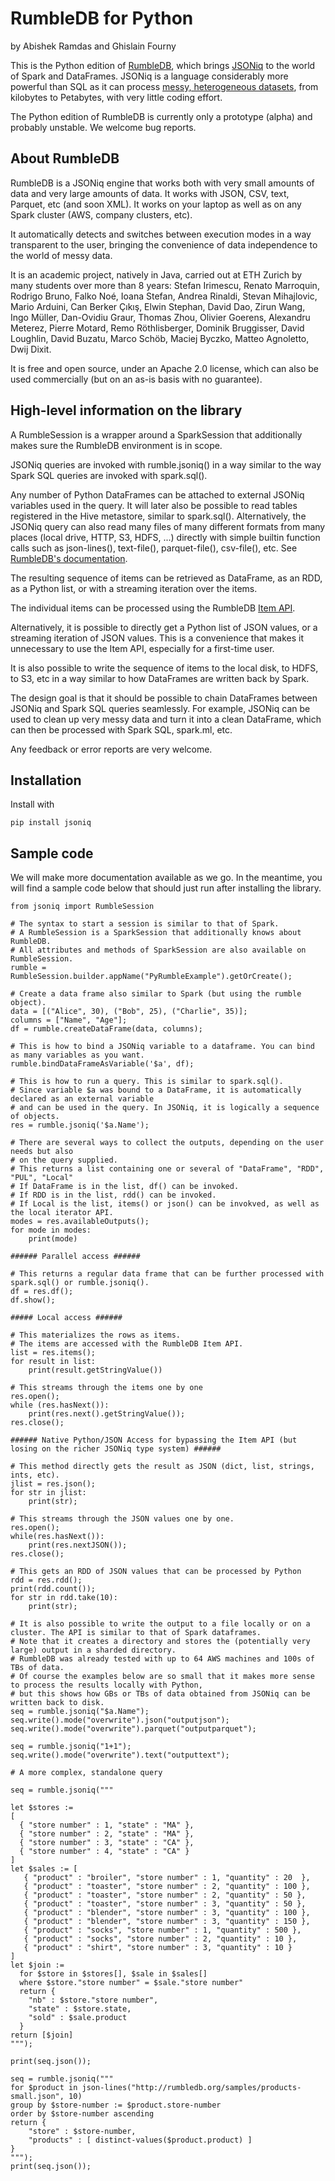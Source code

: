 # RumbleDB for Python

by Abishek Ramdas and Ghislain Fourny

This is the Python edition of [RumbleDB](https://rumbledb.org/), which brings [JSONiq](https://www.jsoniq.org) to the world of Spark and DataFrames. JSONiq is a language considerably more powerful than SQL as it can process [messy, heterogeneous datasets](https://arxiv.org/abs/1910.11582), from kilobytes to Petabytes, with very little coding effort.

The Python edition of RumbleDB is currently only a prototype (alpha) and probably unstable. We welcome bug reports.

## About RumbleDB

RumbleDB is a JSONiq engine that works both with very small amounts of data and very large amounts of data.
It works with JSON, CSV, text, Parquet, etc (and soon XML).
It works on your laptop as well as on any Spark cluster (AWS, company clusters, etc).

It automatically detects and switches between execution modes in a way transparent to the user, bringing the convenience of data independence to the world of messy data.

It is an academic project, natively in Java, carried out at ETH Zurich by many students over more than 8 years: Stefan Irimescu, Renato Marroquin, Rodrigo Bruno, Falko Noé, Ioana Stefan, Andrea Rinaldi, Stevan Mihajlovic, Mario Arduini, Can Berker Çıkış, Elwin Stephan, David Dao, Zirun Wang, Ingo Müller, Dan-Ovidiu Graur, Thomas Zhou, Olivier Goerens, Alexandru Meterez, Pierre Motard, Remo Röthlisberger, Dominik Bruggisser, David Loughlin, David Buzatu, Marco Schöb, Maciej Byczko, Matteo Agnoletto, Dwij Dixit.

It is free and open source, under an Apache 2.0 license, which can also be used commercially (but on an as-is basis with no guarantee).

## High-level information on the library

A RumbleSession is a wrapper around a SparkSession that additionally makes sure the RumbleDB environment is in scope.

JSONiq queries are invoked with rumble.jsoniq() in a way similar to the way Spark SQL queries are invoked with spark.sql().

Any number of Python DataFrames can be attached to external JSONiq variables used in the query. It will later also be possible to read tables registered in the Hive metastore, similar to spark.sql(). Alternatively, the JSONiq query can also read many files of many different formats from many places (local drive, HTTP, S3, HDFS, ...) directly with simple builtin function calls such as json-lines(), text-file(), parquet-file(), csv-file(), etc. See [RumbleDB's documentation](https://rumble.readthedocs.io/en/latest/).

The resulting sequence of items can be retrieved as DataFrame, as an RDD, as a Python list, or with a streaming iteration over the items.

The individual items can be processed using the RumbleDB [Item API](https://github.com/RumbleDB/rumble/blob/master/src/main/java/org/rumbledb/api/Item.java).

Alternatively, it is possible to directly get a Python list of JSON values, or a streaming iteration of JSON values. This is a convenience that makes it unnecessary to use the Item API, especially for a first-time user.

It is also possible to write the sequence of items to the local disk, to HDFS, to S3, etc in a way similar to how DataFrames are written back by Spark.

The design goal is that it should be possible to chain DataFrames between JSONiq and Spark SQL queries seamlessly. For example, JSONiq can be used to clean up very messy data and turn it into a clean DataFrame, which can then be processed with Spark SQL, spark.ml, etc.

Any feedback or error reports are very welcome.

## Installation

Install with
```
pip install jsoniq
```

## Sample code

We will make more documentation available as we go. In the meantime, you will find a sample code below that should just run
after installing the library.

```
from jsoniq import RumbleSession

# The syntax to start a session is similar to that of Spark.
# A RumbleSession is a SparkSession that additionally knows about RumbleDB.
# All attributes and methods of SparkSession are also available on RumbleSession. 
rumble = RumbleSession.builder.appName("PyRumbleExample").getOrCreate();

# Create a data frame also similar to Spark (but using the rumble object).
data = [("Alice", 30), ("Bob", 25), ("Charlie", 35)];
columns = ["Name", "Age"];
df = rumble.createDataFrame(data, columns);

# This is how to bind a JSONiq variable to a dataframe. You can bind as many variables as you want.
rumble.bindDataFrameAsVariable('$a', df);

# This is how to run a query. This is similar to spark.sql().
# Since variable $a was bound to a DataFrame, it is automatically declared as an external variable
# and can be used in the query. In JSONiq, it is logically a sequence of objects.
res = rumble.jsoniq('$a.Name');

# There are several ways to collect the outputs, depending on the user needs but also
# on the query supplied.
# This returns a list containing one or several of "DataFrame", "RDD", "PUL", "Local"
# If DataFrame is in the list, df() can be invoked.
# If RDD is in the list, rdd() can be invoked.
# If Local is the list, items() or json() can be invokved, as well as the local iterator API.
modes = res.availableOutputs();
for mode in modes:
    print(mode)

###### Parallel access ######

# This returns a regular data frame that can be further processed with spark.sql() or rumble.jsoniq().
df = res.df();
df.show();

##### Local access ######

# This materializes the rows as items.
# The items are accessed with the RumbleDB Item API.
list = res.items();
for result in list:
    print(result.getStringValue())

# This streams through the items one by one
res.open();
while (res.hasNext()):
    print(res.next().getStringValue());
res.close();

###### Native Python/JSON Access for bypassing the Item API (but losing on the richer JSONiq type system) ######

# This method directly gets the result as JSON (dict, list, strings, ints, etc).
jlist = res.json();
for str in jlist:
    print(str);

# This streams through the JSON values one by one.
res.open();
while(res.hasNext()):
    print(res.nextJSON());
res.close();

# This gets an RDD of JSON values that can be processed by Python
rdd = res.rdd();
print(rdd.count());
for str in rdd.take(10):
    print(str);

# It is also possible to write the output to a file locally or on a cluster. The API is similar to that of Spark dataframes.
# Note that it creates a directory and stores the (potentially very large) output in a sharded directory.
# RumbleDB was already tested with up to 64 AWS machines and 100s of TBs of data.
# Of course the examples below are so small that it makes more sense to process the results locally with Python,
# but this shows how GBs or TBs of data obtained from JSONiq can be written back to disk.
seq = rumble.jsoniq("$a.Name");
seq.write().mode("overwrite").json("outputjson");
seq.write().mode("overwrite").parquet("outputparquet");

seq = rumble.jsoniq("1+1");
seq.write().mode("overwrite").text("outputtext");

# A more complex, standalone query

seq = rumble.jsoniq("""

let $stores :=
[
  { "store number" : 1, "state" : "MA" },
  { "store number" : 2, "state" : "MA" },
  { "store number" : 3, "state" : "CA" },
  { "store number" : 4, "state" : "CA" }
]
let $sales := [
   { "product" : "broiler", "store number" : 1, "quantity" : 20  },
   { "product" : "toaster", "store number" : 2, "quantity" : 100 },
   { "product" : "toaster", "store number" : 2, "quantity" : 50 },
   { "product" : "toaster", "store number" : 3, "quantity" : 50 },
   { "product" : "blender", "store number" : 3, "quantity" : 100 },
   { "product" : "blender", "store number" : 3, "quantity" : 150 },
   { "product" : "socks", "store number" : 1, "quantity" : 500 },
   { "product" : "socks", "store number" : 2, "quantity" : 10 },
   { "product" : "shirt", "store number" : 3, "quantity" : 10 }
]
let $join :=
  for $store in $stores[], $sale in $sales[]
  where $store."store number" = $sale."store number"
  return {
    "nb" : $store."store number",
    "state" : $store.state,
    "sold" : $sale.product
  }
return [$join]
""");

print(seq.json());

seq = rumble.jsoniq("""
for $product in json-lines("http://rumbledb.org/samples/products-small.json", 10)
group by $store-number := $product.store-number
order by $store-number ascending
return {
    "store" : $store-number,
    "products" : [ distinct-values($product.product) ]
}
""");
print(seq.json());

```
